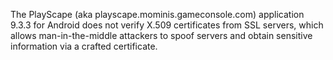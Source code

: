 The PlayScape (aka playscape.mominis.gameconsole.com) application 9.3.3 for Android does not verify X.509 certificates from SSL servers, which allows man-in-the-middle attackers to spoof servers and obtain sensitive information via a crafted certificate.